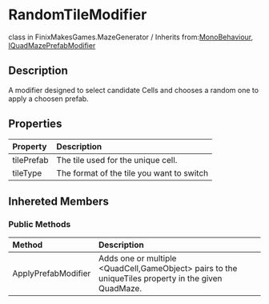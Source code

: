 # RandomTileModifier
class in FinixMakesGames.MazeGenerator / Inherits from:[MonoBehaviour](https://docs.unity3d.com/ScriptReference/MonoBehaviour.html), [IQuadMazePrefabModifier](./prefab_modifier_interface.md)

## Description
A modifier designed to select candidate Cells and chooses a random one to apply a choosen prefab.


## Properties
| Property   | Description                                                  |
| :--------- | :----------------------------------------------------------- |
| tilePrefab | The tile used for the unique cell.                            |
| tileType   | The format of the tile you want to switch |


## Inhereted Members

### Public Methods
| Method        | Description                                                                                    |
| :------------ | :--------------------------------------------------------------------------------------------- |
| ApplyPrefabModifier | Adds one or multiple <QuadCell,GameObject> pairs to the uniqueTiles property in the given QuadMaze. |
